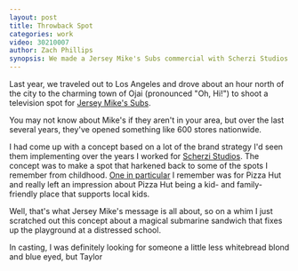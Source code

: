 ```yaml
---
layout: post
title: Throwback Spot
categories: work
video: 30210007
author: Zach Phillips
synopsis: We made a Jersey Mike's Subs commercial with Scherzi Studios that tried bring us back to the feel-good commercials of our youth.
---
```


Last year, we traveled out to Los Angeles and drove about an hour north of the city to the charming town of Ojai (pronounced "Oh, Hi!") to shoot a television spot for [Jersey Mike's Subs](http://jerseymikes.com).

You may not know about Mike's if they aren't in your area, but over the last several years, they've opened something like 600 stores nationwide.

I had come up with a concept based on a lot of the brand strategy I'd seen them implementing over the years I worked for [Scherzi Studios](http://scherzi.com). The concept was to make a spot that harkened back to some of the spots I remember from childhood. [One in particular](http://www.youtube.com/watch?v=ex2DJnvyFsI) I remember was for Pizza Hut and really left an impression about Pizza Hut being a kid- and family-friendly place that supports local kids.

Well, that's what Jersey Mike's message is all about, so on a whim I just scratched out this concept about a magical submarine sandwich that fixes up the playground at a distressed school.

In casting, I was definitely looking for someone a little less whitebread blond and blue eyed, but Taylor 